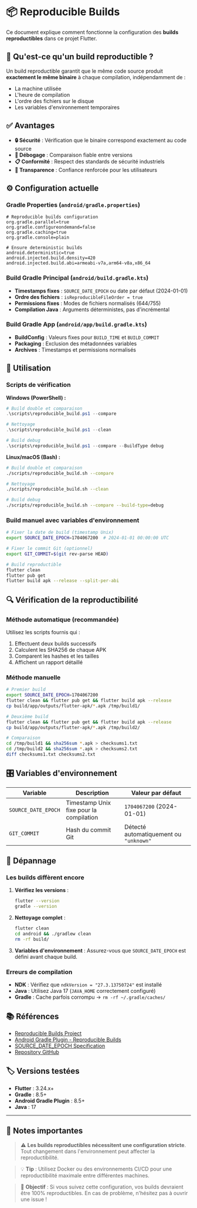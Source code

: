 # 📦 Reproducible Builds

Ce document explique comment fonctionne la configuration des **builds reproductibles** dans ce projet Flutter.

## 🎯 Qu'est-ce qu'un build reproductible ?

Un build reproductible garantit que le même code source produit **exactement le même binaire** à chaque compilation, indépendamment de :
- La machine utilisée
- L'heure de compilation
- L'ordre des fichiers sur le disque
- Les variables d'environnement temporaires

## ✅ Avantages

- **🔒 Sécurité** : Vérification que le binaire correspond exactement au code source
- **🐛 Débogage** : Comparaison fiable entre versions
- **📋 Conformité** : Respect des standards de sécurité industriels
- **🤝 Transparence** : Confiance renforcée pour les utilisateurs

## ⚙️ Configuration actuelle

### Gradle Properties (`android/gradle.properties`)

```properties
# Reproducible builds configuration
org.gradle.parallel=true
org.gradle.configureondemand=false
org.gradle.caching=true
org.gradle.console=plain

# Ensure deterministic builds
android.deterministic=true
android.injected.build.density=420
android.injected.build.abi=armeabi-v7a,arm64-v8a,x86_64
```

### Build Gradle Principal (`android/build.gradle.kts`)

- **Timestamps fixes** : `SOURCE_DATE_EPOCH` ou date par défaut (2024-01-01)
- **Ordre des fichiers** : `isReproducibleFileOrder = true`
- **Permissions fixes** : Modes de fichiers normalisés (644/755)
- **Compilation Java** : Arguments déterministes, pas d'incrémental

### Build Gradle App (`android/app/build.gradle.kts`)

- **BuildConfig** : Valeurs fixes pour `BUILD_TIME` et `BUILD_COMMIT`
- **Packaging** : Exclusion des métadonnées variables
- **Archives** : Timestamps et permissions normalisés

## 🚀 Utilisation

### Scripts de vérification

**Windows (PowerShell) :**
```powershell
# Build double et comparaison
.\scripts\reproducible_build.ps1 --compare

# Nettoyage
.\scripts\reproducible_build.ps1 --clean

# Build debug
.\scripts\reproducible_build.ps1 --compare --BuildType debug
```

**Linux/macOS (Bash) :**
```bash
# Build double et comparaison
./scripts/reproducible_build.sh --compare

# Nettoyage
./scripts/reproducible_build.sh --clean

# Build debug
./scripts/reproducible_build.sh --compare --build-type=debug
```

### Build manuel avec variables d'environnement

```bash
# Fixer la date de build (timestamp Unix)
export SOURCE_DATE_EPOCH=1704067200  # 2024-01-01 00:00:00 UTC

# Fixer le commit Git (optionnel)
export GIT_COMMIT=$(git rev-parse HEAD)

# Build reproductible
flutter clean
flutter pub get
flutter build apk --release --split-per-abi
```

## 🔍 Vérification de la reproductibilité

### Méthode automatique (recommandée)

Utilisez les scripts fournis qui :
1. Effectuent deux builds successifs
2. Calculent les SHA256 de chaque APK
3. Comparent les hashes et les tailles
4. Affichent un rapport détaillé

### Méthode manuelle

```bash
# Premier build
export SOURCE_DATE_EPOCH=1704067200
flutter clean && flutter pub get && flutter build apk --release
cp build/app/outputs/flutter-apk/*.apk /tmp/build1/

# Deuxième build
flutter clean && flutter pub get && flutter build apk --release
cp build/app/outputs/flutter-apk/*.apk /tmp/build2/

# Comparaison
cd /tmp/build1 && sha256sum *.apk > checksums1.txt
cd /tmp/build2 && sha256sum *.apk > checksums2.txt
diff checksums1.txt checksums2.txt
```

## 🎛️ Variables d'environnement

| Variable | Description | Valeur par défaut |
|----------|-------------|-------------------|
| `SOURCE_DATE_EPOCH` | Timestamp Unix fixe pour la compilation | `1704067200` (2024-01-01) |
| `GIT_COMMIT` | Hash du commit Git | Détecté automatiquement ou `"unknown"` |

## 🔧 Dépannage

### Les builds diffèrent encore

1. **Vérifiez les versions** :
   ```bash
   flutter --version
   gradle --version
   ```

2. **Nettoyage complet** :
   ```bash
   flutter clean
   cd android && ./gradlew clean
   rm -rf build/
   ```

3. **Variables d'environnement** :
   Assurez-vous que `SOURCE_DATE_EPOCH` est défini avant chaque build.

### Erreurs de compilation

- **NDK** : Vérifiez que `ndkVersion = "27.3.13750724"` est installé
- **Java** : Utilisez Java 17 (`JAVA_HOME` correctement configuré)
- **Gradle** : Cache parfois corrompu → `rm -rf ~/.gradle/caches/`

## 📚 Références

- [Reproducible Builds Project](https://reproducible-builds.org/)
- [Android Gradle Plugin - Reproducible Builds](https://developer.android.com/studio/build/reproducible-builds)
- [SOURCE_DATE_EPOCH Specification](https://reproducible-builds.org/specs/source-date-epoch/)
- [Repository GitHub](https://github.com/Doalou/toolbox_everything_mobile)

## 🏷️ Versions testées

- **Flutter** : 3.24.x+
- **Gradle** : 8.5+
- **Android Gradle Plugin** : 8.5+
- **Java** : 17

---

## 📝 Notes importantes

> ⚠️ **Les builds reproductibles nécessitent une configuration stricte**. Tout changement dans l'environnement peut affecter la reproductibilité.

> 💡 **Tip** : Utilisez Docker ou des environnements CI/CD pour une reproductibilité maximale entre différentes machines.

> 🎯 **Objectif** : Si vous suivez cette configuration, vos builds devraient être 100% reproductibles. En cas de problème, n'hésitez pas à ouvrir une issue !
